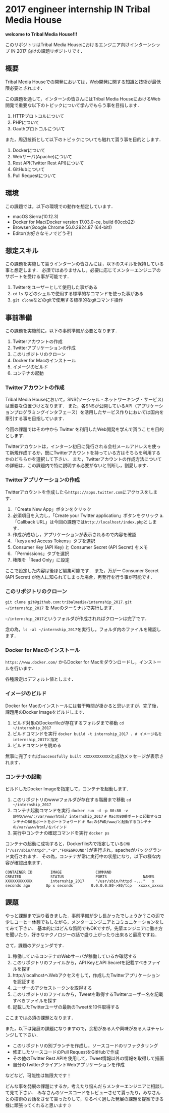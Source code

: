 # 2017 engineer internship IN Tribal Media House

**welcome to Tribal Media House!!!**

このリポジトリはTribal Media Houseにおけるエンジニア向けインターンシップ IN 2017 向けの課題リポジトリです．

## 概要

Tribal Media Houseでの開発においては，Web開発に関する知識と技術が最低限必要とされます．

この課題を通して，インターンの皆さんにはTribal Media HouseにおけるWeb開発で重要な以下のトピックについて学んでもらう事を目指します．

1. HTTPプロトコルについて
1. PHPについて
1. Oauthプロトコルについて

また，周辺技術として以下のトピックについても触れて貰う事を目的とします．

1. Dockerについて
1. Webサーバ(Apache)について
1. Rest API(Twitter Rest API)について
1. GitHubについて
1. Pull Requestについて

## 環境

この課題では，以下の環境での動作を想定しています．

* macOS Sierra(10.12.3)
* Docker for Mac(Docker version 17.03.0-ce, build 60ccb22)
* Browser(Google Chrome 56.0.2924.87 (64-bit))
* Editor(お好きなモノでどうぞ)

## 想定スキル

この課題を実施して貰うインターンの皆さんには，以下のスキルを保持している事と想定します．
必須ではありませんし，必要に応じてメンターエンジニアのサポートを受ける事が可能です．

1. Twitterをユーザーとして使用した事がある
2. `cd` `ls` などのシェルで使用する標準的なコマンドを使った事がある
3. `git clone`などのgitで使用する標準的なgitコマンド操作

## 事前準備

この課題を実施前に，以下の事前準備が必要となります．

1. Twitterアカウントの作成
1. Twitterアプリケーションの作成
1. このリポジトリのクローン
1. Docker for Macのインストール
1. イメージのビルド
1. コンテナの起動

### Twitterアカウントの作成

Tribal Media Houseにおいて，SNS(ソーシャル・ネットワーキング・サービス)は重要な位置づけとなります．
また，各SNSが公開しているAPI（アプリケーションプログラミングインタフェース）を活用したサービス作りにおいては国内を牽引する事を目指しています．

今回の課題ではその中から Twitter を利用したWeb開発を学んで貰うことを目的とします．

Twitterアカウントは，インターン初日に発行される会社メールアドレスを使って新規作成するか，既にTwitterアカウントを持っている方はそちらを利用するかのどちらかを選択して下さい．
また，Twitterアカウントの作成方法についての詳細は，この課題内で特に説明する必要がないと判断し，割愛します．

### Twitterアプリケーションの作成

Twitterアカウントを作成したら`https://apps.twitter.com`にアクセスをします．

1. 「Create New App」ボタンをクリック
2. 必須項目を入力し，「Create your Twitter application」ボタンをクリック
    a. 「Callback URL」は今回の課題では`http://localhost/index.php`とします．
3. 作成が成功し，アプリケーションが表示されるので内容を確認
4. 「keys and Access Tokens」タブを選択
5. Consumer Key (API Key) と Consumer Secret (API Secret) をメモ
6. 「Permissions」タブを選択
7. 権限を「Read Only」に設定

ここで設定した内容は後ほど編集可能です．
また，万が一 Consumer Secret (API Secret) が他人に知られてしまった場合，再発行を行う事が可能です．

### このリポジトリのクローン

`git clone git@github.com:tribalmedia/internship_2017.git ~/internship_2017` を Macのターミナルで実行します．

`~/internship_2017`というフォルダが作成されればクローンは完了です．

念の為，`ls -al ~/internship_2017`を実行し，フォルダ内のファイルを確認します．

### Docker for Macのインストール

`https://www.docker.com/` からDocker for Macをダウンロードし，インストールを行います．

各種設定はデフォルト値とします．

### イメージのビルド

Docker for Macのインストールには若干時間が掛かると思いますが，完了後，課題用のDocker Imageをビルドします．

1. ビルド対象のDockerfileが存在するフォルダまで移動
`cd ~/internship_2017`
2. ビルドコマンドを実行
`docker build -t internship_2017 . # イメージ名をinternship_2017と指定`
3. ビルドコマンドを眺める

無事に完了すれば`Successfully built XXXXXXXXXXXX`と成功メッセージが表示されます．

### コンテナの起動

ビルドしたDocker Imageを指定して，コンテナを起動します．

1. このリポジトリのwwwフォルダが存在する階層まで移動
`cd ~/internship_2017`
2. コンテナ起動コマンドを実行
`docker run -d -p 80:80 -v $PWD/www/:/var/www/html/ internship_2017`
`# Macの80番ポートと起動するコンテナの80番ポートをポートフォワード`
`# Macの$PWD/www/と起動するコンテナの/var/www/html/をバインド`
3. 実行中コンテナの確認コマンドを実行
`docker ps`

コンテナの起動に成功すると，Dockerfile内で指定している`CMD ["/usr/sbin/httpd","-D","FOREGROUND"]`が実行され，apacheがバックグランド実行されます．
その為，コンテナが常に実行中の状態になり，以下の様な内容が確認出来ます．

```
CONTAINER ID        IMAGE               COMMAND                  CREATED             STATUS              PORTS                NAMES
XXXXXXXXXXXX        internship_2017     "/usr/sbin/httpd -..."   x seconds ago       Up x seconds        0.0.0.0:80->80/tcp   xxxxx_xxxxx
```

## 課題

やっと課題まで辿り着きました．事前準備が少し長かったでしょうか？この辺で少しコーヒー休憩でもしながら，メンターエンジニアとコミュニケーションをしてみて下さい．
基本的にはどんな質問でもOKですが，先輩エンジニアに働き方を聞いたり，好きなテクノロジーの話で盛り上がったり出来ると最高ですね．

さて，課題のアジェンダです．

1. 稼働しているコンテナのWebサーバが稼働しているか確認する
2. このリポジトリのファイルから，API KeyとAPI Secretを記載すべきファイルを探す
3. http://localhostへWebアクセスをして，作成したTwitterアプリケーションを認証する
4. ユーザーのアクセストークンを取得する
5. このリポジトリのファイルから，Tweetを取得するTwitterユーザー名を記載すべきファイルを探す
6. 記載したTwitterユーザの最新のTweetを10件取得する

ここまでは必須の課題となります．

また，以下は発展の課題になりますので，余裕がある人や興味がある人はチャレンジして下さい．

* このリポジトリの別ブランチを作成し，ソースコードのリファクタリング
* 修正したソースコードのPull RequestをGitHubで作成
* その他のTwitter Rest APIを使用して，Tweet情報以外の情報を取得して描画
* 自分のTwitterクライアントWebアプリケーションを作成

などなど，可能性は無限大です！

どんな事を発展の課題にするか，考えたり悩んだらメンターエンジニアに相談して見て下さい．
みなさんのソースコードをレビューさせて貰ったり，みなさんとの技術のお話をさせて貰ったりして，なるべく適した発展の課題を提案できる様に頑張ってくれると思います :)
